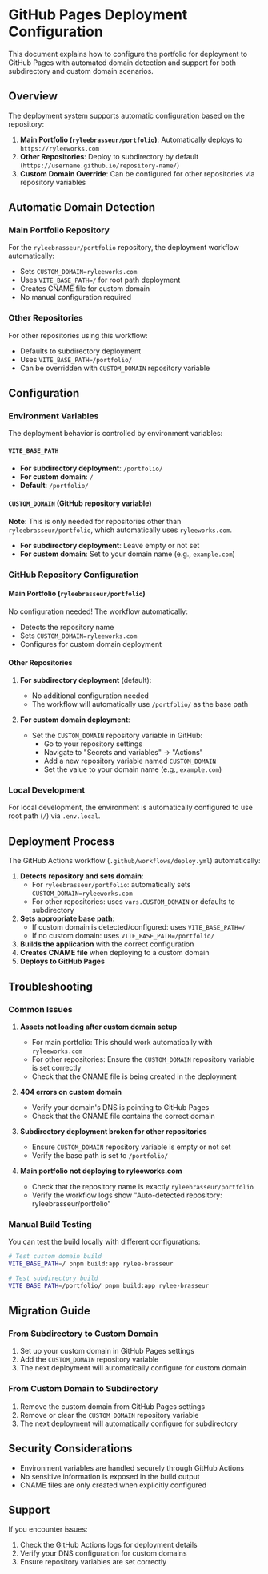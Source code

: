 # GitHub Pages Deployment Configuration

This document explains how to configure the portfolio for deployment to GitHub Pages with automated domain detection and support for both subdirectory and custom domain scenarios.

## Overview

The deployment system supports automatic configuration based on the repository:

1. **Main Portfolio (`ryleebrasseur/portfolio`)**: Automatically deploys to `https://ryleeworks.com`
2. **Other Repositories**: Deploy to subdirectory by default (`https://username.github.io/repository-name/`)
3. **Custom Domain Override**: Can be configured for other repositories via repository variables

## Automatic Domain Detection

### Main Portfolio Repository

For the `ryleebrasseur/portfolio` repository, the deployment workflow automatically:

- Sets `CUSTOM_DOMAIN=ryleeworks.com`
- Uses `VITE_BASE_PATH=/` for root path deployment
- Creates CNAME file for custom domain
- No manual configuration required

### Other Repositories

For other repositories using this workflow:

- Defaults to subdirectory deployment
- Uses `VITE_BASE_PATH=/portfolio/`
- Can be overridden with `CUSTOM_DOMAIN` repository variable

## Configuration

### Environment Variables

The deployment behavior is controlled by environment variables:

#### `VITE_BASE_PATH`

- **For subdirectory deployment**: `/portfolio/`
- **For custom domain**: `/`
- **Default**: `/portfolio/`

#### `CUSTOM_DOMAIN` (GitHub repository variable)

**Note**: This is only needed for repositories other than `ryleebrasseur/portfolio`, which automatically uses `ryleeworks.com`.

- **For subdirectory deployment**: Leave empty or not set
- **For custom domain**: Set to your domain name (e.g., `example.com`)

### GitHub Repository Configuration

#### Main Portfolio (`ryleebrasseur/portfolio`)

No configuration needed! The workflow automatically:

- Detects the repository name
- Sets `CUSTOM_DOMAIN=ryleeworks.com`
- Configures for custom domain deployment

#### Other Repositories

1. **For subdirectory deployment** (default):

   - No additional configuration needed
   - The workflow will automatically use `/portfolio/` as the base path

2. **For custom domain deployment**:
   - Set the `CUSTOM_DOMAIN` repository variable in GitHub:
     - Go to your repository settings
     - Navigate to "Secrets and variables" → "Actions"
     - Add a new repository variable named `CUSTOM_DOMAIN`
     - Set the value to your domain name (e.g., `example.com`)

### Local Development

For local development, the environment is automatically configured to use root path (`/`) via `.env.local`.

## Deployment Process

The GitHub Actions workflow (`.github/workflows/deploy.yml`) automatically:

1. **Detects repository and sets domain**:
   - For `ryleebrasseur/portfolio`: automatically sets `CUSTOM_DOMAIN=ryleeworks.com`
   - For other repositories: uses `vars.CUSTOM_DOMAIN` or defaults to subdirectory
2. **Sets appropriate base path**:
   - If custom domain is detected/configured: uses `VITE_BASE_PATH=/`
   - If no custom domain: uses `VITE_BASE_PATH=/portfolio/`
3. **Builds the application** with the correct configuration
4. **Creates CNAME file** when deploying to a custom domain
5. **Deploys to GitHub Pages**

## Troubleshooting

### Common Issues

1. **Assets not loading after custom domain setup**

   - For main portfolio: This should work automatically with `ryleeworks.com`
   - For other repositories: Ensure the `CUSTOM_DOMAIN` repository variable is set correctly
   - Check that the CNAME file is being created in the deployment

2. **404 errors on custom domain**

   - Verify your domain's DNS is pointing to GitHub Pages
   - Check that the CNAME file contains the correct domain

3. **Subdirectory deployment broken for other repositories**

   - Ensure `CUSTOM_DOMAIN` repository variable is empty or not set
   - Verify the base path is set to `/portfolio/`

4. **Main portfolio not deploying to ryleeworks.com**
   - Check that the repository name is exactly `ryleebrasseur/portfolio`
   - Verify the workflow logs show "Auto-detected repository: ryleebrasseur/portfolio"

### Manual Build Testing

You can test the build locally with different configurations:

```bash
# Test custom domain build
VITE_BASE_PATH=/ pnpm build:app rylee-brasseur

# Test subdirectory build
VITE_BASE_PATH=/portfolio/ pnpm build:app rylee-brasseur
```

## Migration Guide

### From Subdirectory to Custom Domain

1. Set up your custom domain in GitHub Pages settings
2. Add the `CUSTOM_DOMAIN` repository variable
3. The next deployment will automatically configure for custom domain

### From Custom Domain to Subdirectory

1. Remove the custom domain from GitHub Pages settings
2. Remove or clear the `CUSTOM_DOMAIN` repository variable
3. The next deployment will automatically configure for subdirectory

## Security Considerations

- Environment variables are handled securely through GitHub Actions
- No sensitive information is exposed in the build output
- CNAME files are only created when explicitly configured

## Support

If you encounter issues:

1. Check the GitHub Actions logs for deployment details
2. Verify your DNS configuration for custom domains
3. Ensure repository variables are set correctly
